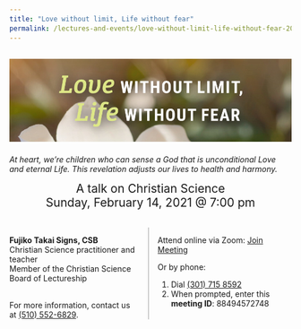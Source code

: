 ```yaml
---
title: "Love without limit, Life without fear"
permalink: /lectures-and-events/love-without-limit-life-without-fear-2021/
---
```


<article markdown="1">

<h1><img alt="Love without limit, Life without fear" src="/media/lecture2021/banner.jpg" class="home-image"></h1>

<div class="home-image-caption" markdown="1">

*At heart, we’re children who can sense a God that is unconditional Love and
eternal Life. This revelation adjusts our lives to health and harmony.*

</div>

<div style="font-size: 1.5em; text-align: center">
A talk on Christian Science<br>
<time datetime="2021-02-14T19:00:00.000-0800">Sunday, February 14, 2021 @ 7:00 pm</time>
</div>

<div class="columns" style="margin-top: 2rem">

<div markdown="1">

**Fujiko Takai Signs, CSB**  
Christian Science practitioner and teacher  
Member of the Christian Science Board of Lectureship

<br>
For more information, contact us at <a href="tel:+15105526829">(510) 552-6829</a>.

</div>

<div markdown="1" style="border-left: 1px solid #a0a0a0; padding-left: 1rem">

Attend online via Zoom: <a class="button" href="https://www.zoom.us/j/88494572748" rel="external" target="_blank">Join Meeting</a>

Or by phone:
1. Dial <a class="blue" href="tel:+13017158592">(301) 715 8592</a>
2. When prompted, enter this **meeting ID**: <span class="meeting-id"><span>884</span><span>9457</span>2748</span>

</div>

</div>

</article>
